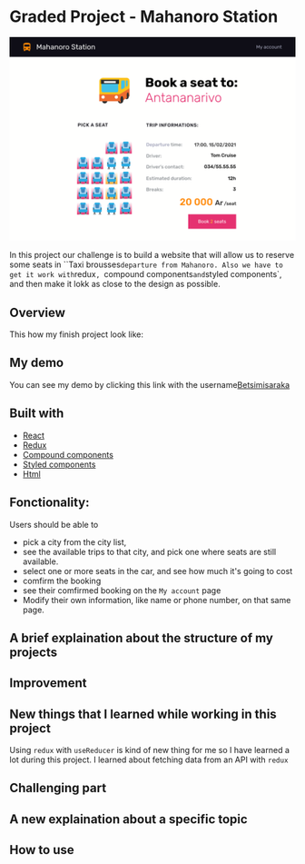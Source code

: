 # Graded Project - Mahanoro Station

![Design preview for the Mahanoro station coding challenge](./design/1.png)

In this project our challenge is to build a website that will allow us to reserve some seats in ``Taxi brousses` departure from Mahanoro. Also we have to get it work with `redux`, `compound components` and `styled components`, and then make it lokk as close to the design as possible.
## Overview
This how my finish project look like:

## My demo
You can see my demo by clicking this link with the username[Betsimisaraka]()

## Built with
- [React]()
- [Redux]()
- [Compound components]()
- [Styled components]()
- [Html]()
## Fonctionality:
Users should be able to 
- pick a city from the city list,
- see the available trips to that city, and pick one where seats are still available.
- select one or more seats in the car, and see how much it's going to cost
- comfirm the booking
- see their comfirmed booking on the `My account` page
- Modify their own information, like name or phone number, on that same page.

## A brief explaination about the structure of my projects

## Improvement
## New things that I learned while working in this project
Using `redux` with `useReducer` is kind of new thing for me so I have learned a lot during this project. I learned about fetching data from an API with `redux` 
## Challenging part
## A new explaination about a specific topic
## How to use
